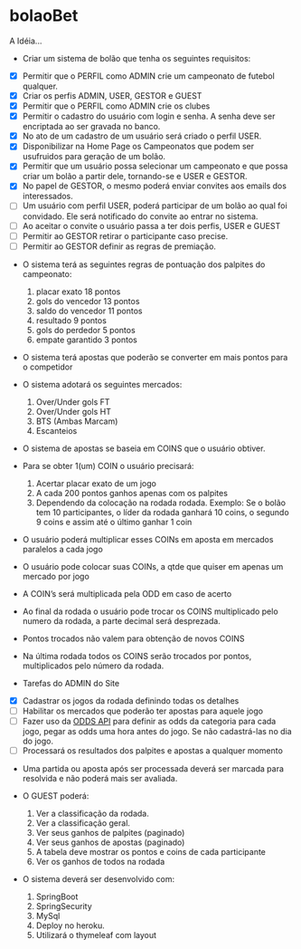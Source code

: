 # bolaoBet

A Idéia...

* Criar um sistema de bolão que tenha os seguintes requisitos:

- [x] Permitir que o PERFIL como ADMIN crie um campeonato de futebol qualquer.
- [x] Criar os perfis ADMIN, USER, GESTOR e GUEST
- [x] Permitir que o PERFIL como ADMIN crie os clubes
- [x] Permitir o cadastro do usuário com login e senha. A senha deve ser encriptada ao ser gravada no banco.
- [x] No ato de um cadastro de um usuário será criado o perfil USER.
- [x] Disponibilizar na Home Page os Campeonatos que podem ser usufruidos para geração de um bolão.
- [x] Permitir que um usuário possa selecionar um campeonato e que possa criar um bolão a partir dele, tornando-se e USER e GESTOR.
- [x] No papel de GESTOR, o mesmo poderá enviar convites aos emails dos interessados.
- [ ] Um usuário com perfil USER, poderá participar de um bolão ao qual foi convidado. Ele será notificado do convite ao entrar no sistema.
- [ ] Ao aceitar o convite o usuário passa a ter dois perfis, USER e GUEST
- [ ] Permitir ao GESTOR retirar o participante caso precise.
- [ ] Permitir ao GESTOR definir as regras de premiação.

* O sistema terá as seguintes regras de pontuação dos palpites do campeonato:
  1. placar exato      18 pontos
  2. gols do vencedor  13 pontos
  3. saldo do vencedor 11 pontos
  4. resultado          9 pontos
  5. gols do perdedor   5 pontos
  6. empate garantido   3 pontos

* O sistema terá apostas que poderão se converter em mais pontos para o competidor
* O sistema adotará os seguintes mercados:
    1. Over/Under gols FT
    2. Over/Under gols HT
    3. BTS (Ambas Marcam)
    4. Escanteios

* O sistema de apostas se baseia em COINS que o usuário obtiver.
* Para se obter 1(um) COIN o usuário precisará:
    1. Acertar placar exato de um jogo
    2. A cada 200 pontos ganhos apenas com os palpites
    3. Dependendo da colocação na rodada rodada.
	Exemplo: Se o bolão tem 10 participantes, o líder da rodada ganhará 10 coins, o segundo 9 coins e assim até o último ganhar 1 coin
    
* O usuário poderá multiplicar esses COINs em aposta em mercados paralelos a cada jogo
* O usuário pode colocar suas COINs, a qtde que quiser em apenas um mercado por jogo
* A COIN’s será multiplicada pela ODD em caso de acerto
* Ao final da rodada o usuário pode trocar os COINS multiplicado pelo numero da rodada, a parte decimal será desprezada.
* Pontos trocados não valem para obtenção de novos COINS
* Na última rodada todos os COINS serão trocados por pontos, multiplicados pelo número da rodada.

* Tarefas do ADMIN do Site

- [x] Cadastrar os jogos da rodada definindo todas os detalhes
- [ ] Habilitar os mercados que poderão ter apostas para aquele jogo
- [ ] Fazer uso da [ODDS API](https://the-odds-api.com) para definir as odds da categoria para cada jogo, pegar as odds uma hora antes do jogo. Se não cadastrá-las no dia do jogo.
- [ ] Processará os resultados dos palpites e apostas a qualquer momento

* Uma partida ou aposta após ser processada deverá ser marcada para resolvida e não poderá mais ser avaliada.

* O GUEST poderá:

  1. Ver a classificação da rodada.
  2. Ver a classificação geral.
  3. Ver seus ganhos de palpites (paginado)
  4. Ver seus ganhos de apostas (paginado)
  5. A tabela deve mostrar os pontos e coins de cada participante
  6. Ver os ganhos de todos na rodada

* O sistema deverá ser desenvolvido com:
  1. SpringBoot
  2. SpringSecurity
  3. MySql
  4. Deploy no heroku.
  5. Utilizará o thymeleaf com layout
